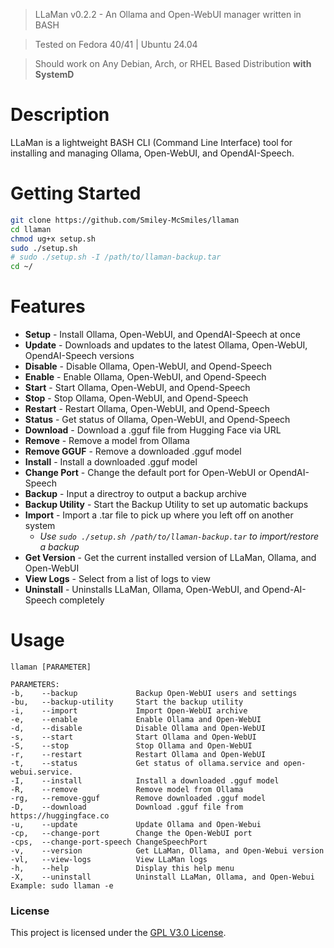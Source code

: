 > LLaMan v0.2.2 - An Ollama and Open-WebUI manager written in BASH

> Tested on Fedora 40/41 | Ubuntu 24.04

> Should work on Any Debian, Arch, or RHEL Based Distribution **with SystemD**

# Description

LLaMan is a lightweight BASH CLI (Command Line Interface) tool for installing and managing Ollama, Open-WebUI, and OpendAI-Speech.

# Getting Started

```sh
git clone https://github.com/Smiley-McSmiles/llaman
cd llaman
chmod ug+x setup.sh
sudo ./setup.sh
# sudo ./setup.sh -I /path/to/llaman-backup.tar
cd ~/
```

# Features

* **Setup** - Install Ollama, Open-WebUI, and OpendAI-Speech at once
* **Update** - Downloads and updates to the latest Ollama, Open-WebUI, OpendAI-Speech versions
* **Disable** - Disable Ollama, Open-WebUI, and Opend-Speech
* **Enable** - Enable Ollama, Open-WebUI, and Opend-Speech
* **Start** - Start Ollama, Open-WebUI, and Opend-Speech
* **Stop** - Stop Ollama, Open-WebUI, and Opend-Speech
* **Restart** - Restart Ollama, Open-WebUI, and Opend-Speech
* **Status** - Get status of Ollama, Open-WebUI, and Opend-Speech
* **Download** - Download a .gguf file from Hugging Face via URL
* **Remove** - Remove a model from Ollama
* **Remove GGUF** - Remove a downloaded .gguf model
* **Install** - Install a downloaded .gguf model
* **Change Port** - Change the default port for Open-WebUI or OpendAI-Speech
* **Backup** - Input a directroy to output a backup archive
* **Backup Utility** - Start the Backup Utility to set up automatic backups
* **Import** - Import a .tar file to pick up where you left off on another system
  - _Use `sudo ./setup.sh /path/to/llaman-backup.tar` to import/restore a backup_
* **Get Version** - Get the current installed version of LLaMan, Ollama, and Open-WebUI
* **View Logs** - Select from a list of logs to view
* **Uninstall** - Uninstalls LLaMan, Ollama, Open-WebUI, and Opend-AI-Speech completely

# Usage
```
llaman [PARAMETER]

PARAMETERS:
-b,    --backup             Backup Open-WebUI users and settings
-bu,   --backup-utility     Start the backup utility
-i,    --import             Import Open-WebUI archive
-e,    --enable             Enable Ollama and Open-WebUI
-d,    --disable            Disable Ollama and Open-WebUI
-s,    --start              Start Ollama and Open-WebUI
-S,    --stop               Stop Ollama and Open-WebUI
-r,    --restart            Restart Ollama and Open-WebUI
-t,    --status             Get status of ollama.service and open-webui.service.
-I,    --install            Install a downloaded .gguf model
-R,    --remove             Remove model from Ollama
-rg,   --remove-gguf        Remove downloaded .gguf model
-D,    --download           Download .gguf file from https://huggingface.co
-u,    --update             Update Ollama and Open-Webui
-cp,   --change-port        Change the Open-WebUI port
-cps,  --change-port-speech ChangeSpeechPort
-v,    --version            Get LLaMan, Ollama, and Open-Webui version
-vl,   --view-logs          View LLaMan logs
-h,    --help               Display this help menu
-X,    --uninstall          Uninstall LLaMan, Ollama, and Open-Webui
Example: sudo llaman -e
```

### License
   This project is licensed under the [GPL V3.0 License](https://github.com/Smiley-McSmiles/llaman/blob/main/LICENSE).

